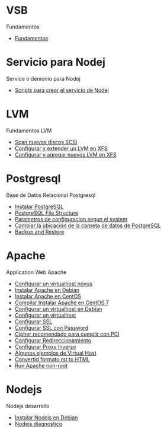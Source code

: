 # VSB
Fundamentos

* [Fundamentos](fundamentos.rst)

# Servicio para Nodej
Service o demonio para Nodej
* [Scripts para crear el servicio de Nodej](service_nodej.rst)

# LVM
Fundamentos LVM

* [Scan nuevos discos SCSI](scannuevodisco.rst)
* [Configurar y extender un LVM en XFS](lvmxfs.rst)
* [Configurar y agregar nuevos LVM en XFS](newlvmxfs.rst)


# Postgresql
Base de Datos Relacional Postgresql

* [Instalar PostgreSQL](installpostgresql.rst)
* [PostgreSQL File Structure](filestructure.rst)
* [Parametros de configuracion segun el system](parametroconf.rst)
* [Cambiar la ubicación de la carpeta de datos de PostgreSQL](cambiarubicacion.rst)
* [Backup and Restore](backuprestore.rst)


# Apache 
Application Web Apache

* [Configurar un virtualhost novus](virtualhostnovus.rst)
* [Instalar Apache en Debian](instalardebian.rst)
* [Instalar Apache en CentOS](instalar.rst)
* [Compilar Instalar Apache en CentOS 7](CompilarInstallCentos7.rst)
* [Configurar un virtualhost en Debian](virtualhostdebian.rst)
* [Configurar un virtualhost](virtualhost.rst)
* [Configurar SSL](ssl.rst)
* [Configurar SSL con Password](sslpassword.rst)
* [Cipher recomendado para cumplir con PCI](cipherrecomendado.rst)
* [Configurar Redireccionamiento](redireccionamiento.rst)
* [Configurar Proxy Inverso](proxyreverse.rst)
* [Algunos ejemplos de Virtual Host](Ejemplos_VirtualHost.rst)
* [Convertid formato rst to HTML](rsttohtml.rst)
* [Run Apache non-root](non-root.rst)

# Nodejs
Nodejs desarrollo

* [Instalar Nodejs en Debian](instalarnodejs.rst)
* [Nodejs diagnostico](nodejsdiagnostico.rst)


